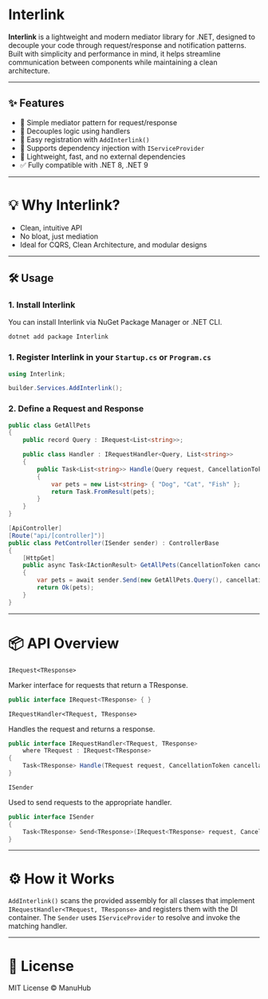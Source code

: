 ﻿# Interlink

**Interlink** is a lightweight and modern mediator library for .NET, designed to decouple your code through request/response and notification patterns. Built with simplicity and performance in mind, it helps streamline communication between components while maintaining a clean architecture.

---

## ✨ Features

- 🧩 Simple mediator pattern for request/response
- 🔄 Decouples logic using handlers
- 🧩 Easy registration with `AddInterlink()`
- 🔧 Supports dependency injection with `IServiceProvider`
- 🚀 Lightweight, fast, and no external dependencies
- ✅ Fully compatible with .NET 8, .NET 9

---

# 💡 Why Interlink?
- Clean, intuitive API
- No bloat, just mediation
- Ideal for CQRS, Clean Architecture, and modular designs

---

## 🛠️ Usage

### 1. Install Interlink
You can install Interlink via NuGet Package Manager or .NET CLI.
```bash
dotnet add package Interlink
```

### 1. Register Interlink in your `Startup.cs` or `Program.cs`
```csharp
using Interlink;

builder.Services.AddInterlink();

```

### 2. Define a Request and Response
```csharp
public class GetAllPets
{
    public record Query : IRequest<List<string>>;

    public class Handler : IRequestHandler<Query, List<string>>
    {
        public Task<List<string>> Handle(Query request, CancellationToken cancellationToken)
        {
            var pets = new List<string> { "Dog", "Cat", "Fish" };
            return Task.FromResult(pets);
        }
    }
}

[ApiController]
[Route("api/[controller]")]
public class PetController(ISender sender) : ControllerBase
{
    [HttpGet]
    public async Task<IActionResult> GetAllPets(CancellationToken cancellationToken)
    {
        var pets = await sender.Send(new GetAllPets.Query(), cancellationToken);
        return Ok(pets);
    }
}
```

---

# 📦 API Overview

```IRequest<TResponse>```

Marker interface for requests that return a TResponse.

```csharp
public interface IRequest<TResponse> { }
```

```IRequestHandler<TRequest, TResponse>```

Handles the request and returns a response.

```csharp
public interface IRequestHandler<TRequest, TResponse>
    where TRequest : IRequest<TResponse>
{
    Task<TResponse> Handle(TRequest request, CancellationToken cancellationToken);
}
```

```ISender```

Used to send requests to the appropriate handler.

```csharp
public interface ISender
{
    Task<TResponse> Send<TResponse>(IRequest<TResponse> request, CancellationToken cancellationToken = default);
}
```

----

# ⚙️ How it Works

```AddInterlink()``` scans the provided assembly for all classes that implement ```IRequestHandler<TRequest, TResponse>``` and registers them with the DI container. The ```Sender``` uses ```IServiceProvider``` to resolve and invoke the matching handler.

----

# 📜 License
MIT License © ManuHub